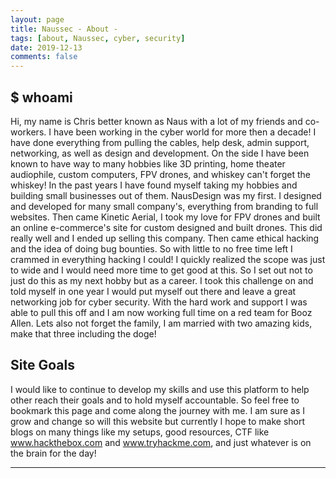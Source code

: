 ```yaml
---
layout: page
title: Naussec - About -
tags: [about, Naussec, cyber, security]
date: 2019-12-13
comments: false
---
```

    

## $ whoami

Hi, my name is Chris better known as Naus with a lot of my friends and co-workers. I have been working in the cyber world for more then a decade! I have done everything from pulling the cables, help desk, admin support, networking, as well as design and development. On the side I have been known to have way to many hobbies like 3D printing, home theater audiophile, custom computers, FPV drones, and whiskey can't forget the whiskey! In the past years I have found myself taking my hobbies and building small businesses out of them. NausDesign was my first. I designed and developed for many small company's, everything from branding to full websites. Then came Kinetic Aerial, I took my love for FPV drones and built an online e-commerce's site for custom designed and built drones. This did really well and I ended up selling this company. Then came ethical hacking and the idea of doing bug bounties. So with little to no free time left I crammed in everything hacking I could! I quickly realized the scope was just to wide and I would need more time to get good at this. So I set out not to just do this as my next hobby but as a career. I took this challenge on and told myself in one year I would put myself out there and leave a great networking job for cyber security. With the hard work and support I was able to pull this off and I am now working full time on a red team for Booz Allen. Lets also not forget the family, I am married with two amazing kids, make that three including the doge!


## Site Goals

I would like to continue to develop my skills and use this platform to help other reach their goals and to hold myself accountable. So feel free to bookmark this page and come along the journey with me. I am sure as I grow and change so will this website but currently I hope to make short blogs on many things like my setups, good resources, CTF like www.hackthebox.com and www.tryhackme.com, and just whatever is on the brain for the day!


<hr class="hr-line"> 
